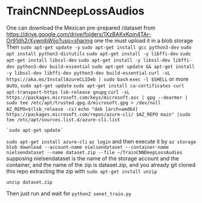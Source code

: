 # TrainCNNDeepLossAudios

One can download the Mexican pre-prepared /dataset from https://drive.google.com/drive/folders/1XzBAKxKom4TAr-Or91dh2rXywnjbWijo?usp=sharing
one the must upload it in a blob storage
Then
`sudo apt-get update -y`
`sudo apt-get install gcc python3-dev`
`sudo apt install python3-distutils`
`sudo apt-get install -y libffi-dev`
`sudo apt-get install libssl-dev`
`sudo apt-get install -y libssl-dev libffi-dev python3-dev build-essential`
`sudo apt-get update && apt-get install -y libssl-dev libffi-dev python3-dev build-essential`
`curl -sL https://aka.ms/InstallAzureCLIDeb | sudo bash`
`exec -l $SHELL`
or more auto,
`sudo apt-get update`
`sudo apt-get install ca-certificates curl apt-transport-https lsb-release gnupg`
`curl -sL https://packages.microsoft.com/keys/microsoft.asc | gpg --dearmor | sudo tee /etc/apt/trusted.gpg.d/microsoft.gpg > /dev/null `
    `AZ_REPO=$(lsb_release -cs)`
`echo "deb [arch=amd64] https://packages.microsoft.com/repos/azure-cli/ $AZ_REPO main" |sudo tee /etc/apt/sources.list.d/azure-cli.list`
    
    `sudo apt-get update`
`sudo apt-get install azure-cli`
`az login`
and then execute it by 
`az storage blob download --account-name nielsendataset --container-name nielsendataset --name dataset.zip --file ~/TrainCNNDeepLossAudios `
supposing nielsendataset is the name of the storage account and the container, and the name of the zip is dataset.zip, and you already git cloned this repo
extracting the zip with
`sudo apt-get install unzip`

`unzip dataset.zip`

Then just run and wait for 
`python2 senet_train.py`
